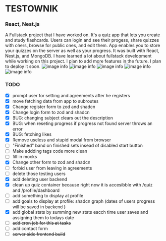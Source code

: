 # TESTOWNIK
### React, Nest.js
A Fullstack project that I have worked on. It's a quiz app that lets you create and study flashcards. Users can login and see their progess, share quizzes with ohers, browse for public ones, and edit them. App enables you to store your quizzes on the server as well as your progress. It was built with React, Nest.js, and MongoDB. I have learned a lot about fullstack development while working on this project. I plan to add more features in the future.
I plan to deploy it soon.
![image info](https://stefangrzelec.top/public/images/testo1.png)
![image info](https://stefangrzelec.top/public/images/testo2.png)
![image info](https://stefangrzelec.top/public/images/testo3.png)
![image info](https://stefangrzelec.top/public/images/testo4.png)
![image info](https://stefangrzelec.top/public/images/testo5.png)


### TODO
- [x] prompt user for setting  and agreements after he registers
- [x] move fetching data from app to subroutes
- [x] Change register form to zod and shadcn
- [x] Change login form to zod and shadcn
- [x] BUG: changing subject clears out the description
- [x] BUG: when reseting progress if progress not found server throws an error
- [x] BUG: fetching likes
- [x] Remove useless and stupid modal from browser
- [ ] "Finished" band on finished sets insead of disabled start button
- [ ] Make addding tags code more clean
- [ ] fill in mocks
- [x] Change other form to zod and shadcn
- [ ] forbid user from leaving in agreements
- [ ] delete those testing users
- [x] add deleting user backend
- [x] clean up quiz container because right now it is accesibble with /quiz and /profile/dashboard
- [ ] add something to display at profile
- [ ] add goals to display at profile: shadcn graph (dates of users progress will be saved in backend )
- [x] add global stats by summing new stats eacch time user saves and assigning them to todays date
- [ ] ~~add cron job for this at tasks~~
- [ ] add contact form
- [ ] ~~server side frontend build~~